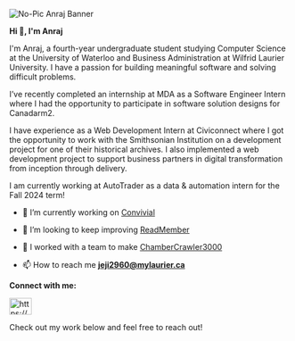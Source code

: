 ![No-Pic Anraj Banner](https://user-images.githubusercontent.com/86089564/189836134-405c7c5a-771e-4964-bffe-3c1ad15d5c8a.png)

**Hi 👋, I'm Anraj**

I'm Anraj, a fourth-year undergraduate student studying Computer Science at the University of Waterloo and Business Administration at Wilfrid Laurier University. I have a passion for building meaningful software and solving difficult problems.

I’ve recently completed an internship at MDA as a Software Engineer Intern where I had the opportunity to participate in software solution designs for Canadarm2.

I have experience as a Web Development Intern at Civiconnect where I got the opportunity to work with the Smithsonian Institution on a development project for one of their historical archives. I also implemented a web development project to support business partners in digital transformation from inception through delivery.

I am currently working at AutoTrader as a data & automation intern for the Fall 2024 term!

 

- 🔭 I’m currently working on [Convivial](https://github.com/Anraj-J/Convivial)

- 👯 I’m looking to keep improving [ReadMember](https://github.com/Anraj-J/ReadMember)

- 🤝 I worked with a team to make [ChamberCrawler3000](https://github.com/Anraj-J/DungeonCrawlerRPG)

- 📫 How to reach me **jeji2960@mylaurier.ca**

**Connect with me:** 

<p align="left">
<a href="https://www.linkedin.com/in/jejianraj/" target="blank"><img align="center" src="https://raw.githubusercontent.com/rahuldkjain/github-profile-readme-generator/master/src/images/icons/Social/linked-in-alt.svg" alt="https://www.linkedin.com/in/jejianraj/" height="30" width="40" /></a>
</p>

Check out my work below and feel free to reach out! 


<!--
**Anraj-J/Anraj-J** is a ✨ _special_ ✨ repository because its `README.md` (this file) appears on your GitHub profile.

Here are some ideas to get you started:

- 🔭 I’m currently working on ...
- 🌱 I’m currently learning ...
- 👯 I’m looking to collaborate on ...
- 🤔 I’m looking for help with ...
- 💬 Ask me about ...
- 📫 How to reach me: ...
- 😄 Pronouns: ...
- ⚡ Fun fact: ...
-->
